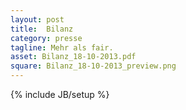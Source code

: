 ```yaml
---
layout: post
title:  Bilanz
category: presse
tagline: Mehr als fair.
asset: Bilanz_18-10-2013.pdf
square: Bilanz_18-10-2013_preview.png
---
```

{% include JB/setup %}


